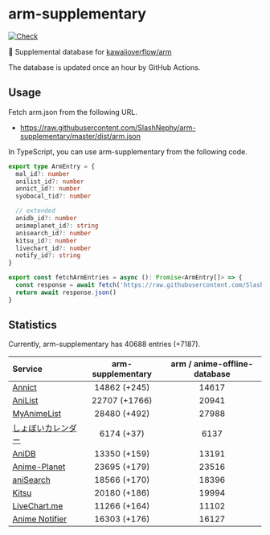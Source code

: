 # arm-supplementary

[![Check](https://github.com/SlashNephy/arm-supplementary/actions/workflows/check-node.yml/badge.svg)](https://github.com/SlashNephy/arm-supplementary/actions/workflows/check-node.yml)

💊 Supplemental database for [kawaiioverflow/arm](https://github.com/kawaiioverflow/arm)

The database is updated once an hour by GitHub Actions.

## Usage

Fetch arm.json from the following URL.

- https://raw.githubusercontent.com/SlashNephy/arm-supplementary/master/dist/arm.json

In TypeScript, you can use arm-supplementary from the following code.

```TypeScript
export type ArmEntry = {
  mal_id?: number
  anilist_id?: number
  annict_id?: number
  syobocal_tid?: number

  // extended
  anidb_id?: number
  animeplanet_id?: string
  anisearch_id?: number
  kitsu_id?: number
  livechart_id?: number
  notify_id?: string
}

export const fetchArmEntries = async (): Promise<ArmEntry[]> => {
  const response = await fetch('https://raw.githubusercontent.com/SlashNephy/arm-supplementary/master/dist/arm.json')
  return await response.json()
}
```

## Statistics

Currently, arm-supplementary has 40688 entries (+7187).

| Service                                     | arm-supplementary | arm / anime-offline-database |
| :------------------------------------------ | :---------------: | :--------------------------: |
| [Annict](https://annict.com)                |   14862 (+245)    |            14617             |
| [AniList](https://anilist.co)               |   22707 (+1766)   |            20941             |
| [MyAnimeList](https://myanimelist.net)      |   28480 (+492)    |            27988             |
| [しょぼいカレンダー](https://cal.syoboi.jp) |    6174 (+37)     |             6137             |
| [AniDB](https://anidb.net)                  |   13350 (+159)    |            13191             |
| [Anime-Planet](https://anime-planet.com)    |   23695 (+179)    |            23516             |
| [aniSearch](https://anisearch.com)          |   18566 (+170)    |            18396             |
| [Kitsu](https://kitsu.io)                   |   20180 (+186)    |            19994             |
| [LiveChart.me](https://livechart.me)        |   11266 (+164)    |            11102             |
| [Anime Notifier](https://notify.moe)        |   16303 (+176)    |            16127             |
